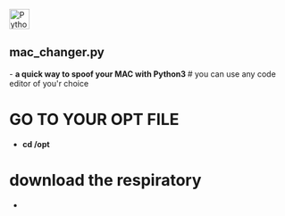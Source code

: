 <p align="left">
<a href="https://www.python.org/" target="_blank" rel="noreferrer"><img src="https://raw.githubusercontent.com/danielcranney/readme-generator/main/public/icons/skills/python-colored.svg" width="36" height="36" alt="Python" /></a>
                    </p>
                    




 <h2> mac_changer.py </h2>
- <b> a quick way to spoof your MAC with Python3 </b> 
# you can use any code editor of you'r choice
 
# GO TO YOUR OPT FILE 
  - <b> cd /opt <b> 
# download the respiratory 
- <b> 

